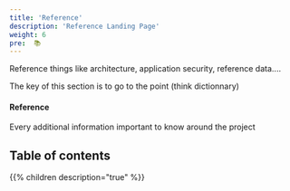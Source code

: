 ```yaml
---
title: 'Reference'
description: 'Reference Landing Page'
weight: 6
pre:  📚
---
```


Reference things like architecture, application security, reference data....

The key of this section is to go to the point (think dictionnary)

#### Reference

Every additional information important to know around the project

## Table of contents

{{% children description="true" %}}
